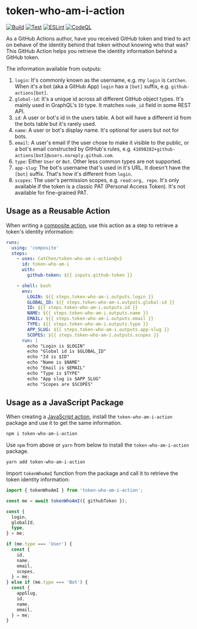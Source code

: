 # token-who-am-i-action

[![Build](https://github.com/CatChen/token-who-am-i-action/actions/workflows/build.yml/badge.svg?branch=main&event=push)](https://github.com/CatChen/token-who-am-i-action/actions/workflows/build.yml)
[![Test](https://github.com/CatChen/token-who-am-i-action/actions/workflows/test.yml/badge.svg?branch=main&event=push)](https://github.com/CatChen/token-who-am-i-action/actions/workflows/test.yml)
[![ESLint](https://github.com/CatChen/token-who-am-i-action/actions/workflows/eslint.yml/badge.svg?branch=main&event=push)](https://github.com/CatChen/token-who-am-i-action/actions/workflows/eslint.yml)
[![CodeQL](https://github.com/CatChen/token-who-am-i-action/actions/workflows/codeql.yml/badge.svg?branch=main&event=schedule)](https://github.com/CatChen/token-who-am-i-action/actions/workflows/codeql.yml)

As a GitHub Actions author, have you received GitHub token and tried to act on behave of the identity behind that token without knowing who that was? This GitHub Action helps you retrieve the identity information behind a GitHub token.

The information available from outputs:

1. `login`: It's commonly known as the username, e.g. my `login` is `CatChen`. When it's a bot (aka a GitHub App) `login` has a `[bot]` suffix, e.g. `github-actions[bot]`.
2. `global-id`: It's a unique id across all different GitHub object types. It's mainly used in GraphQL's `ID` type. It matches `node_id` field in some REST API.
3. `id`: A user or bot's id in the users table. A bot will have a different id from the bots table but it's rarely used.
4. `name`: A user or bot's display name. It's optional for users but not for bots.
5. `email`: A user's email if the user chose to make it visible to the public, or a bot's email constructed by GitHub's rules, e.g. `41898282+github-actions[bot]@users.noreply.github.com`.
6. `type`: Either `User` or `Bot`. Other less common types are not supported.
7. `app-slug`: The bot's username that's used in it's URL. It doesn't have the `[bot]` suffix. That's how it's different from `login`.
8. `scopes`: The user's permission scopes, e.g. `read:org, repo`. It's only available if the token is a classic PAT (Personal Access Token). It's not available for fine-grained PAT.

## Usage as a Reusable Action

When writing a [composite action](https://docs.github.com/en/actions/creating-actions/creating-a-composite-action), use this action as a step to retrieve a token's identity information:

```yaml
runs:
  using: 'composite'
  steps:
    - uses: CatChen/token-who-am-i-action@v2
      id: token-who-am-i
      with:
        github-token: ${{ inputs.github-token }}

    - shell: bash
      env:
        LOGIN: ${{ steps.token-who-am-i.outputs.login }}
        GLOBAL_ID: ${{ steps.token-who-am-i.outputs.global-id }}
        ID: ${{ steps.token-who-am-i.outputs.id }}
        NAME: ${{ steps.token-who-am-i.outputs.name }}
        EMAIL: ${{ steps.token-who-am-i.outputs.email }}
        TYPE: ${{ steps.token-who-am-i.outputs.type }}
        APP_SLUG: ${{ steps.token-who-am-i.outputs.app-slug }}
        SCOPES: ${{ steps.token-who-am-i.outputs.scopes }}
      run: |
        echo "Login is $LOGIN"
        echo "Global id is $GLOBAL_ID"
        echo "Id is $ID"
        echo "Name is $NAME"
        echo "Email is $EMAIL"
        echo "Type is $TYPE"
        echo "App slug is $APP_SLUG"
        echo "Scopes are $SCOPES"
```

## Usage as a JavaScript Package

When creating a [JavaScript action](https://docs.github.com/en/actions/creating-actions/creating-a-javascript-action), install the `token-who-am-i-action` package and use it to get the same information.

```bash
npm i token-who-am-i-action
```

Use `npm` from above or `yarn` from below to install the `token-who-am-i-action` package.

```bash
yarn add token-who-am-i-action
```

Import `tokenWhoAmI` function from the package and call it to retrieve the token identity information:

```TypeScript
import { tokenWhoAmI } from 'token-who-am-i-action';

const me = await tokenWhoAmI({ githubToken });

const {
  login,
  globalId,
  type,
} = me;

if (me.type === 'User') {
  const {
    id,
    name,
    email,
    scopes,
  } = me;
} else if (me.type === 'Bot') {
  const {
    appSlug,
    id,
    name,
    email,
  } = me;
}
```
